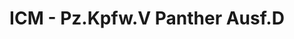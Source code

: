 ---
layout: product
title: "ICM - Pz.Kpfw.V Panther Ausf.D"
price: "TBA" 
desc: "N/A"
img_path: "/assets/img/ICM35361.webp"
brand: "N/A"
available: false
special_offer: false
new: false
soon: false
cat: "010000"
subcat: "013600"
subsubcat: "0N/A"
sifra: "ICM35361"
popular: false
spec: false
---